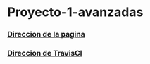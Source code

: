 # Proyecto-1-avanzadas

### [Direccion de la pagina](https://proyecto1avanzadas.herokuapp.com/)

### [Direccion de TravisCI](https://travis-ci.org/Santiago-vdk/Proyecto-1-avanzadas)
